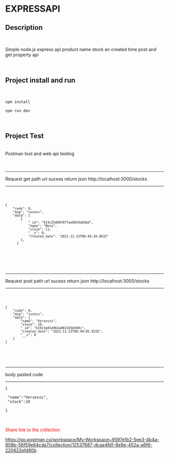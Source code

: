 # EXPRESSAPI



## Description
<br>

Simple node.js express api product name stock an created time post and get property api 

<br>

## Project install and run

<br>

<code>npm install </code>
<br>

<code>npm run dev </code>

<br>


## Project Test 
<br>
Postman tool and web api testing 
<br>
<br>
<br>
<hr>

Request get path url sucess return json  http://localhost:3000/stocks
<hr>

<code>

```
{
    "code": 0,
    "msg": "sucess",
    "data": [
        {
            "_id": "619c25d80f0f7ae8654db9bd",
            "name": "Meta",
            "stock": 11,
            "__v": 0,
            "created_date": "2021-11-23T00:49:10.963Z"
        },
      }

```

</code>



<br>
<br>
<br>
<hr>

Request post path url sucess return json  http://localhost:3000/stocks
<hr>

<code>

```
{
    "code": 0,
    "msg": "sucess",
    "data": {
        "name": "Versesss",
        "stock": 19,
        "_id": "619c3a81d064a882165b9d0c",
        "created_date": "2021-11-23T00:49:05.923Z",
        "__v": 0
    }
}

```

</code>
<br><br>
<hr>
body pasted code 
<hr>

```
{

 "name":"Versesss",
 "stock":19

}

```
<br>

<p style="color:red">Share link to the collection</p>

https://go.postman.co/workspace/My-Workspace~9597e1b2-5ee3-4b4a-808b-56f59e64cda7/collection/12537687-dcae4fd1-8e9e-452a-a6f6-220622efd80b